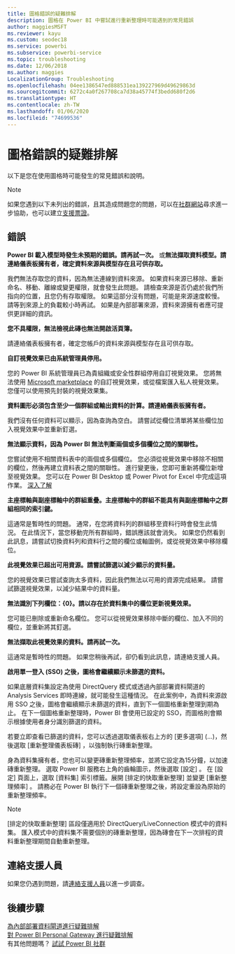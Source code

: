 ```yaml
---
title: 圖格錯誤的疑難排解
description: 圖格在 Power BI 中嘗試進行重新整理時可能遇到的常見錯誤
author: maggiesMSFT
ms.reviewer: kayu
ms.custom: seodec18
ms.service: powerbi
ms.subservice: powerbi-service
ms.topic: troubleshooting
ms.date: 12/06/2018
ms.author: maggies
LocalizationGroup: Troubleshooting
ms.openlocfilehash: 04ee1386547ed888531ea139227969d49629863d
ms.sourcegitcommit: 6272c4a0f267708ca7d38a45774f3bedd680f2d6
ms.translationtype: HT
ms.contentlocale: zh-TW
ms.lasthandoff: 01/06/2020
ms.locfileid: "74699536"
---
```

# <a name="troubleshooting-tile-errors"></a>圖格錯誤的疑難排解
以下是您在使用圖格時可能發生的常見錯誤和說明。

> [!NOTE]
> 如果您遇到以下未列出的錯誤，且其造成問題您的問題，可以在[社群網站](https://community.powerbi.com/)尋求進一步協助，也可以建立[支援票證](https://powerbi.microsoft.com/support/)。
> 
> 

## <a name="errors"></a>錯誤
**Power BI 載入模型時發生未預期的錯誤。請再試一次。**
或**無法擷取資料模型。請連絡儀表板擁有者，確定資料來源與模型存在且可供存取。**

我們無法存取您的資料，因為無法連線到資料來源。 如果資料來源已移除、重新命名、移動、離線或變更權限，就會發生此問題。 請檢查來源是否仍處於我們所指向的位置，且您仍有存取權限。 如果這部分沒有問題，可能是來源速度較慢。 請等到來源上的負載較小時再試。 如果是內部部署來源，資料來源擁有者應可提供更詳細的資訊。

**您不具權限，無法檢視此磚也無法開啟活頁簿。**

請連絡儀表板擁有者，確定您帳戶的資料來源與模型存在且可供存取。

**自訂視覺效果已由系統管理員停用。**

您的 Power BI 系統管理員已為貴組織或安全性群組停用自訂視覺效果。 您將無法使用 [Microsoft marketplace](https://appsource.microsoft.com/marketplace/apps?page=1&product=power-bi-visuals) 的自訂視覺效果，或從檔案匯入私人視覺效果。 您僅可以使用預先封裝的視覺效果集。


**資料圖形必須包含至少一個群組或輸出資料的計算。請連絡儀表板擁有者。**

我們沒有任何資料可以顯示，因為查詢為空白。 請嘗試從欄位清單將某些欄位加入視覺效果中並重新釘選。

**無法顯示資料，因為 Power BI 無法判斷兩個或多個欄位之間的關聯性。**

您嘗試使用不相關資料表中的兩個或多個欄位。 您必須從視覺效果中移除不相關的欄位，然後再建立資料表之間的關聯性。 進行變更後，您即可重新將欄位新增至視覺效果。 您可以在 Power BI Desktop 或 Power Pivot for Excel 中完成這項作業。 [深入了解](desktop-create-and-manage-relationships.md)

**主座標軸與副座標軸中的群組重疊。主座標軸中的群組不能具有與副座標軸中之群組相同的索引鍵。**

這通常是暫時性的問題。 通常，在您將資料列的群組移至資料行時會發生此情況。 在此情況下，當您移動完所有群組時，錯誤應該就會消失。 如果您仍然看到此訊息，請嘗試切換資料列和資料行之間的欄位或軸圖例，或從視覺效果中移除欄位。  

**此視覺效果已超出可用資源。請嘗試篩選以減少顯示的資料量。**

您的視覺效果已嘗試查詢太多資料，因此我們無法以可用的資源完成結果。 請嘗試篩選視覺效果，以減少結果中的資料量。

**無法識別下列欄位：{0}。請以存在於資料集中的欄位更新視覺效果。**

您可能已刪除或重新命名欄位。 您可以從視覺效果移除中斷的欄位、加入不同的欄位，並重新將其釘選。

**無法擷取此視覺效果的資料。請再試一次。**

這通常是暫時性的問題。 如果您稍後再試，卻仍看到此訊息，請連絡支援人員。

**啟用單一登入 (SSO) 之後，圖格會繼續顯示未篩選的資料。**

如果底層資料集設定為使用 DirectQuery 模式或透過內部部署資料閘道的 Analysis Services 即時連線，就可能發生這種情況。 在此案例中，為資料來源啟用 SSO 之後，圖格會繼續顯示未篩選的資料，直到下一個圖格重新整理到期為止。 在下一個圖格重新整理時，Power BI 會使用已設定的 SSO，而圖格則會顯示根據使用者身分識別篩選的資料。 

若要立即查看已篩選的資料，您可以透過選取儀表板右上方的 [更多選項]  (...)，然後選取 [重新整理儀表板磚]  ，以強制執行磚重新整理。

身為資料集擁有者，您也可以變更磚重新整理頻率，並將它設定為15分鐘，以加速磚重新整理。 選取 Power BI 服務右上角的齒輪圖示，然後選取 [設定]  。 在 [設定]  頁面上，選取 [資料集]  索引標籤。展開 [排定的快取重新整理]  並變更 [重新整理頻率]  。 請務必在 Power BI 執行下一個磚重新整理之後，將設定重設為原始的重新整理頻率。

> [!NOTE]
> [排定的快取重新整理]  區段僅適用於 DirectQuery/LiveConnection 模式中的資料集。 匯入模式中的資料集不需要個別的磚重新整理，因為磚會在下一次排程的資料重新整理期間自動重新整理。

## <a name="contact-support"></a>連絡支援人員
如果您仍遇到問題，請[連絡支援人員](https://support.powerbi.com)以進一步調查。

## <a name="next-steps"></a>後續步驟
[為內部部署資料閘道進行疑難排解](service-gateway-onprem-tshoot.md)  
[對 Power BI Personal Gateway 進行疑難排解](service-admin-troubleshooting-power-bi-personal-gateway.md)  
有其他問題嗎？ [試試 Power BI 社群](https://community.powerbi.com/)

